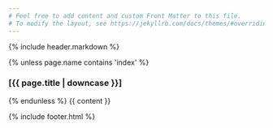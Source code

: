 ```yaml
---
# Feel free to add content and custom Front Matter to this file.
# To modify the layout, see https://jekyllrb.com/docs/themes/#overriding-theme-defaults
---
```


{% include header.markdown %}

<div class="container">
  <div class="row">
    <div class="page col-sm-12 col-md-8 offset-md-2">
    {% unless page.name contains 'index' %}
      <h3 class="text-right mb-4">[{{ page.title | downcase }}]</h3>
    {% endunless %}
      {{ content }}
    </div>
    <!-- end of .page .col-sm-8 etc -->
  </div>
  <!-- end of .row -->
</div>

{% include footer.html %}
